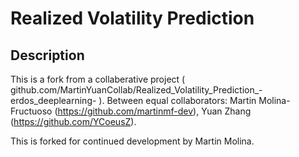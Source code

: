 # Realized Volatility Prediction 

## Description

This is a fork from a collaberative project ( github.com/MartinYuanCollab/Realized_Volatility_Prediction_-erdos_deeplearning- ). Between equal collaborators: Martin Molina-Fructuoso (https://github.com/martinmf-dev), Yuan Zhang (https://github.com/YCoeusZ).

This is forked for continued development by Martin Molina.
